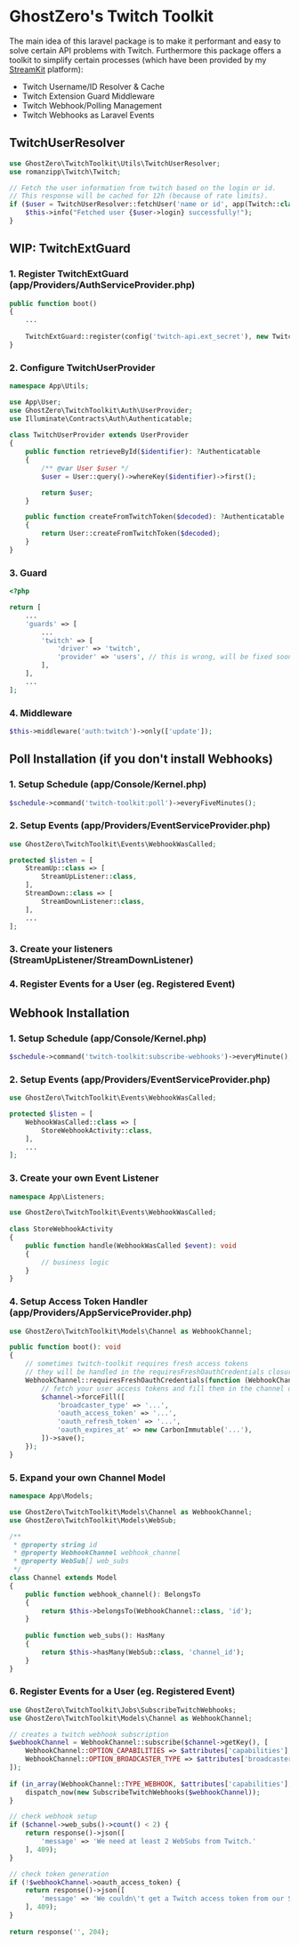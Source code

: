 
# GhostZero's Twitch Toolkit

The main idea of this laravel package is to make it performant and easy to solve certain API problems with Twitch. Furthermore this package offers a toolkit to simplify certain processes (which have been provided by my [StreamKit](https://streamkit.gg/) platform):

* Twitch Username/ID Resolver & Cache
* Twitch Extension Guard Middleware
* Twitch Webhook/Polling Management
* Twitch Webhooks as Laravel Events

## TwitchUserResolver

```php
use GhostZero\TwitchToolkit\Utils\TwitchUserResolver;
use romanzipp\Twitch\Twitch;

// Fetch the user information from twitch based on the login or id.
// This response will be cached for 12h (because of rate limits).
if ($user = TwitchUserResolver::fetchUser('name or id', app(Twitch::class))) {
	$this->info("Fetched user {$user->login} successfully!");
}
```

## WIP: TwitchExtGuard

### 1. Register TwitchExtGuard (app/Providers/AuthServiceProvider.php)

```php
public function boot()  
{  
	...
	
	TwitchExtGuard::register(config('twitch-api.ext_secret'), new TwitchUserProvider);  
}
```

### 2. Configure TwitchUserProvider

```php
namespace App\Utils;

use App\User;
use GhostZero\TwitchToolkit\Auth\UserProvider;
use Illuminate\Contracts\Auth\Authenticatable;
  
class TwitchUserProvider extends UserProvider  
{  
	public function retrieveById($identifier): ?Authenticatable  
	{
		/** @var User $user */  
		$user = User::query()->whereKey($identifier)->first();  

		return $user;  
	}  

	public function createFromTwitchToken($decoded): ?Authenticatable  
	{
		return User::createFromTwitchToken($decoded);  
	}  
}
```

### 3. Guard

```php
<?php

return [
    ...
    'guards' => [
        ...
        'twitch' => [
            'driver' => 'twitch',
            'provider' => 'users', // this is wrong, will be fixed soon
        ],
    ],
    ...
];

```

### 4. Middleware

```php
$this->middleware('auth:twitch')->only(['update']);
```

## Poll Installation (if you don't install Webhooks)

### 1. Setup Schedule (app/Console/Kernel.php)
```php
$schedule->command('twitch-toolkit:poll')->everyFiveMinutes();
```

### 2. Setup Events (app/Providers/EventServiceProvider.php)
```php
use GhostZero\TwitchToolkit\Events\WebhookWasCalled;

protected $listen = [  
	StreamUp::class => [  
		StreamUpListener::class,  
	],
	StreamDown::class => [  
		StreamDownListener::class,  
	],
	...
];
```

### 3. Create your listeners (StreamUpListener/StreamDownListener)

### 4. Register Events for a User (eg. Registered Event)

## Webhook Installation

### 1. Setup Schedule (app/Console/Kernel.php)
```php
$schedule->command('twitch-toolkit:subscribe-webhooks')->everyMinute();
```

### 2. Setup Events (app/Providers/EventServiceProvider.php)
```php
use GhostZero\TwitchToolkit\Events\WebhookWasCalled;

protected $listen = [  
	WebhookWasCalled::class => [  
		StoreWebhookActivity::class,  
	],
	...
];
```

### 3. Create your own Event Listener

```php
namespace App\Listeners;

use GhostZero\TwitchToolkit\Events\WebhookWasCalled;  
  
class StoreWebhookActivity  
{  
	public function handle(WebhookWasCalled $event): void  
	{
		// business logic  
    }  
}
```

### 4. Setup Access Token Handler (app/Providers/AppServiceProvider.php)

```php
use GhostZero\TwitchToolkit\Models\Channel as WebhookChannel;

public function boot(): void
{
	// sometimes twitch-toolkit requires fresh access tokens
	// they will be handled in the requiresFreshOauthCredentials closure
    WebhookChannel::requiresFreshOauthCredentials(function (WebhookChannel $channel) {
        // fetch your user access tokens and fill them in the channel object        
        $channel->forceFill([
            'broadcaster_type' => '...',
            'oauth_access_token' => '...',
            'oauth_refresh_token' => '...',
            'oauth_expires_at' => new CarbonImmutable('...'),
        ])->save();
    });
}
```

### 5. Expand your own Channel Model

```php
namespace App\Models;

use GhostZero\TwitchToolkit\Models\Channel as WebhookChannel;  
use GhostZero\TwitchToolkit\Models\WebSub;

/**
 * @property string id  
 * @property WebhookChannel webhook_channel  
 * @property WebSub[] web_subs  
 */
class Channel extends Model  
{
	public function webhook_channel(): BelongsTo  
	{  
		return $this->belongsTo(WebhookChannel::class, 'id');  
	}  
	  
	public function web_subs(): HasMany  
	{  
		return $this->hasMany(WebSub::class, 'channel_id');  
	}
}
```

### 6. Register Events for a User (eg. Registered Event)
```php
use GhostZero\TwitchToolkit\Jobs\SubscribeTwitchWebhooks;  
use GhostZero\TwitchToolkit\Models\Channel as WebhookChannel;

// creates a twitch webhook subscription  
$webhookChannel = WebhookChannel::subscribe($channel->getKey(), [  
	WebhookChannel::OPTION_CAPABILITIES => $attributes['capabilities'],  
	WebhookChannel::OPTION_BROADCASTER_TYPE => $attributes['broadcaster_type'],  
]);  
  
if (in_array(WebhookChannel::TYPE_WEBHOOK, $attributes['capabilities'], true)) {  
	dispatch_now(new SubscribeTwitchWebhooks($webhookChannel));  
}  

// check webhook setup
if ($channel->web_subs()->count() < 2) {  
	return response()->json([  
		'message' => 'We need at least 2 WebSubs from Twitch.'  
	], 409);  
}  

// check token generation
if (!$webhookChannel->oauth_access_token) {  
	return response()->json([  
		'message' => 'We couldn\'t get a Twitch access token from our SSO.'  
	], 409);  
}  
  
return response('', 204);
```
